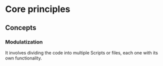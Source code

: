 # Core principles
## Concepts
### Modulatization
It involves dividing the code into multiple Scripts or files, each one with its own functionality.